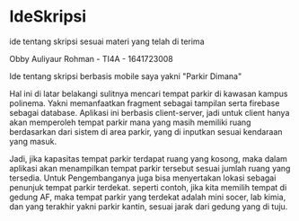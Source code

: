 # IdeSkripsi
ide tentang skripsi sesuai materi yang telah di terima

Obby Auliyaur Rohman - TI4A - 1641723008

Ide tentang skripsi berbasis mobile saya yakni "Parkir Dimana"

Hal ini di latar belakangi sulitnya mencari tempat parkir di kawasan kampus polinema. Yakni memanfaatkan fragment sebagai tampilan serta firebase sebagai database. Aplikasi ini berbasis client-server, jadi untuk client hanya akan memperoleh tempat parkir mana yang masih memiliki ruang berdasarkan dari sistem di area parkir, yang di inputkan sesuai kendaraan yang masuk.

Jadi, jika kapasitas tempat parkir terdapat ruang yang kosong, maka dalam aplikasi akan menampilkan tempat parkir tersebut sesuai jumlah ruang yang tersedia. Untuk Pengembanganya juga bisa menyertakan lokasi sebagai penunjuk tempat parkir terdekat. seperti contoh, jika kita memilih tempat di gedung AF, maka tempat parkir yang terdekat adalah mini socer, lab kimia, dan yang terakhir yakni parkir kantin, sesuai jarak dari gedung yang di tuju.
